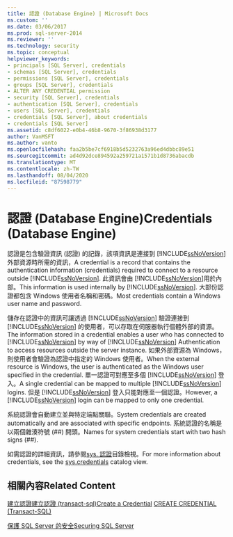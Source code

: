 ```yaml
---
title: 認證 (Database Engine) | Microsoft Docs
ms.custom: ''
ms.date: 03/06/2017
ms.prod: sql-server-2014
ms.reviewer: ''
ms.technology: security
ms.topic: conceptual
helpviewer_keywords:
- principals [SQL Server], credentials
- schemas [SQL Server], credentials
- permissions [SQL Server], credentials
- groups [SQL Server], credentials
- ALTER ANY CREDENTIAL permission
- security [SQL Server], credentials
- authentication [SQL Server], credentials
- users [SQL Server], credentials
- credentials [SQL Server], about credentials
- credentials [SQL Server]
ms.assetid: c8df6022-e0b4-46b8-9670-3f86938d3177
author: VanMSFT
ms.author: vanto
ms.openlocfilehash: faa2b5be7cf6918b5d5232763a96ed4dbbc89e51
ms.sourcegitcommit: ad4d92dce894592a259721a1571b1d8736abacdb
ms.translationtype: MT
ms.contentlocale: zh-TW
ms.lasthandoff: 08/04/2020
ms.locfileid: "87598779"
---
```

# <a name="credentials-database-engine"></a><span data-ttu-id="b3f60-102">認證 (Database Engine)</span><span class="sxs-lookup"><span data-stu-id="b3f60-102">Credentials (Database Engine)</span></span>
  <span data-ttu-id="b3f60-103">認證是包含驗證資訊 (認證) 的記錄，該項資訊是連接到 [!INCLUDE[ssNoVersion](../../../includes/ssnoversion-md.md)]外部資源時所需的資訊，</span><span class="sxs-lookup"><span data-stu-id="b3f60-103">A credential is a record that contains the authentication information (credentials) required to connect to a resource outside [!INCLUDE[ssNoVersion](../../../includes/ssnoversion-md.md)].</span></span> <span data-ttu-id="b3f60-104">此資訊會由 [!INCLUDE[ssNoVersion](../../../includes/ssnoversion-md.md)]用於內部。</span><span class="sxs-lookup"><span data-stu-id="b3f60-104">This information is used internally by [!INCLUDE[ssNoVersion](../../../includes/ssnoversion-md.md)].</span></span> <span data-ttu-id="b3f60-105">大部份認證都包含 Windows 使用者名稱和密碼。</span><span class="sxs-lookup"><span data-stu-id="b3f60-105">Most credentials contain a Windows user name and password.</span></span>  
  
 <span data-ttu-id="b3f60-106">儲存在認證中的資訊可讓透過 [!INCLUDE[ssNoVersion](../../../includes/ssnoversion-md.md)] 驗證連接到 [!INCLUDE[ssNoVersion](../../../includes/ssnoversion-md.md)] 的使用者，可以存取在伺服器執行個體外部的資源。</span><span class="sxs-lookup"><span data-stu-id="b3f60-106">The information stored in a credential enables a user who has connected to [!INCLUDE[ssNoVersion](../../../includes/ssnoversion-md.md)] by way of [!INCLUDE[ssNoVersion](../../../includes/ssnoversion-md.md)] Authentication to access resources outside the server instance.</span></span> <span data-ttu-id="b3f60-107">如果外部資源為 Windows，則使用者會驗證為認證中指定的 Windows 使用者。</span><span class="sxs-lookup"><span data-stu-id="b3f60-107">When the external resource is Windows, the user is authenticated as the Windows user specified in the credential.</span></span> <span data-ttu-id="b3f60-108">單一認證可對應至多個 [!INCLUDE[ssNoVersion](../../../includes/ssnoversion-md.md)] 登入。</span><span class="sxs-lookup"><span data-stu-id="b3f60-108">A single credential can be mapped to multiple [!INCLUDE[ssNoVersion](../../../includes/ssnoversion-md.md)] logins.</span></span> <span data-ttu-id="b3f60-109">但是 [!INCLUDE[ssNoVersion](../../../includes/ssnoversion-md.md)] 登入只能對應至一個認證。</span><span class="sxs-lookup"><span data-stu-id="b3f60-109">However, a [!INCLUDE[ssNoVersion](../../../includes/ssnoversion-md.md)] login can be mapped to only one credential.</span></span>  
  
 <span data-ttu-id="b3f60-110">系統認證會自動建立並與特定端點關聯。</span><span class="sxs-lookup"><span data-stu-id="b3f60-110">System credentials are created automatically and are associated with specific endpoints.</span></span> <span data-ttu-id="b3f60-111">系統認證的名稱是以兩個雜湊符號 (##) 開頭。</span><span class="sxs-lookup"><span data-stu-id="b3f60-111">Names for system credentials start with two hash signs (##).</span></span>  
  
 <span data-ttu-id="b3f60-112">如需認證的詳細資訊，請參閱[sys. 認證](/sql/relational-databases/system-catalog-views/sys-credentials-transact-sql)目錄檢視。</span><span class="sxs-lookup"><span data-stu-id="b3f60-112">For more information about credentials, see the [sys.credentials](/sql/relational-databases/system-catalog-views/sys-credentials-transact-sql) catalog view.</span></span>  
  
## <a name="related-content"></a><span data-ttu-id="b3f60-113">相關內容</span><span class="sxs-lookup"><span data-stu-id="b3f60-113">Related Content</span></span>  
 <span data-ttu-id="b3f60-114">[建立認證](../authentication-access/create-a-credential.md)[建立認證 &#40;transact-sql&#41;](/sql/t-sql/statements/create-credential-transact-sql)</span><span class="sxs-lookup"><span data-stu-id="b3f60-114">[Create a Credential](../authentication-access/create-a-credential.md) [CREATE CREDENTIAL &#40;Transact-SQL&#41;](/sql/t-sql/statements/create-credential-transact-sql)</span></span>  
  
 [<span data-ttu-id="b3f60-115">保護 SQL Server 的安全</span><span class="sxs-lookup"><span data-stu-id="b3f60-115">Securing SQL Server</span></span>](../securing-sql-server.md)  
  
  
